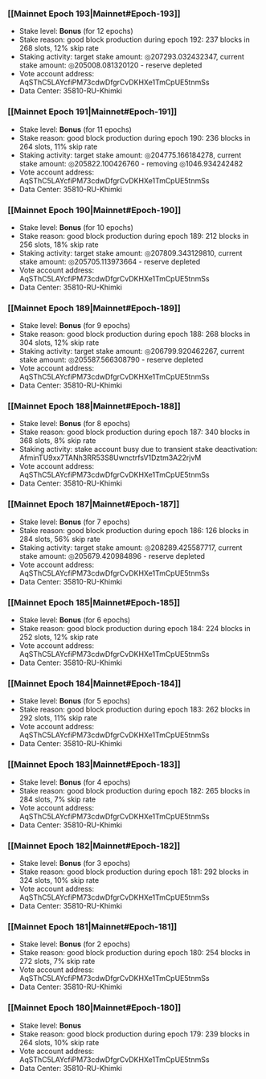 ### [[Mainnet Epoch 193|Mainnet#Epoch-193]]
* Stake level: **Bonus** (for 12 epochs)
* Stake reason: good block production during epoch 192: 237 blocks in 268 slots, 12% skip rate
* Staking activity: target stake amount: ◎207293.032432347, current stake amount: ◎205008.081320120 - reserve depleted
* Vote account address: AqSThC5LAYcfiPM73cdwDfgrCvDKHXe1TmCpUE5tnmSs
* Data Center: 35810-RU-Khimki
### [[Mainnet Epoch 191|Mainnet#Epoch-191]]
* Stake level: **Bonus** (for 11 epochs)
* Stake reason: good block production during epoch 190: 236 blocks in 264 slots, 11% skip rate
* Staking activity: target stake amount: ◎204775.166184278, current stake amount: ◎205822.100426760 - removing ◎1046.934242482
* Vote account address: AqSThC5LAYcfiPM73cdwDfgrCvDKHXe1TmCpUE5tnmSs
* Data Center: 35810-RU-Khimki
### [[Mainnet Epoch 190|Mainnet#Epoch-190]]
* Stake level: **Bonus** (for 10 epochs)
* Stake reason: good block production during epoch 189: 212 blocks in 256 slots, 18% skip rate
* Staking activity: target stake amount: ◎207809.343129810, current stake amount: ◎205705.113973664 - reserve depleted
* Vote account address: AqSThC5LAYcfiPM73cdwDfgrCvDKHXe1TmCpUE5tnmSs
* Data Center: 35810-RU-Khimki
### [[Mainnet Epoch 189|Mainnet#Epoch-189]]
* Stake level: **Bonus** (for 9 epochs)
* Stake reason: good block production during epoch 188: 268 blocks in 304 slots, 12% skip rate
* Staking activity: target stake amount: ◎206799.920462267, current stake amount: ◎205587.566308790 - reserve depleted
* Vote account address: AqSThC5LAYcfiPM73cdwDfgrCvDKHXe1TmCpUE5tnmSs
* Data Center: 35810-RU-Khimki
### [[Mainnet Epoch 188|Mainnet#Epoch-188]]
* Stake level: **Bonus** (for 8 epochs)
* Stake reason: good block production during epoch 187: 340 blocks in 368 slots, 8% skip rate
* Staking activity: stake account busy due to transient stake deactivation: AfminTU9xx7TANh3RR53S8UwnctrfsV1Dztm3A22rjvM
* Vote account address: AqSThC5LAYcfiPM73cdwDfgrCvDKHXe1TmCpUE5tnmSs
* Data Center: 35810-RU-Khimki
### [[Mainnet Epoch 187|Mainnet#Epoch-187]]
* Stake level: **Bonus** (for 7 epochs)
* Stake reason: good block production during epoch 186: 126 blocks in 284 slots, 56% skip rate
* Staking activity: target stake amount: ◎208289.425587717, current stake amount: ◎205679.420984896 - reserve depleted
* Vote account address: AqSThC5LAYcfiPM73cdwDfgrCvDKHXe1TmCpUE5tnmSs
* Data Center: 35810-RU-Khimki
### [[Mainnet Epoch 185|Mainnet#Epoch-185]]
* Stake level: **Bonus** (for 6 epochs)
* Stake reason: good block production during epoch 184: 224 blocks in 252 slots, 12% skip rate
* Vote account address: AqSThC5LAYcfiPM73cdwDfgrCvDKHXe1TmCpUE5tnmSs
* Data Center: 35810-RU-Khimki
### [[Mainnet Epoch 184|Mainnet#Epoch-184]]
* Stake level: **Bonus** (for 5 epochs)
* Stake reason: good block production during epoch 183: 262 blocks in 292 slots, 11% skip rate
* Vote account address: AqSThC5LAYcfiPM73cdwDfgrCvDKHXe1TmCpUE5tnmSs
* Data Center: 35810-RU-Khimki
### [[Mainnet Epoch 183|Mainnet#Epoch-183]]
* Stake level: **Bonus** (for 4 epochs)
* Stake reason: good block production during epoch 182: 265 blocks in 284 slots, 7% skip rate
* Vote account address: AqSThC5LAYcfiPM73cdwDfgrCvDKHXe1TmCpUE5tnmSs
* Data Center: 35810-RU-Khimki
### [[Mainnet Epoch 182|Mainnet#Epoch-182]]
* Stake level: **Bonus** (for 3 epochs)
* Stake reason: good block production during epoch 181: 292 blocks in 324 slots, 10% skip rate
* Vote account address: AqSThC5LAYcfiPM73cdwDfgrCvDKHXe1TmCpUE5tnmSs
* Data Center: 35810-RU-Khimki
### [[Mainnet Epoch 181|Mainnet#Epoch-181]]
* Stake level: **Bonus** (for 2 epochs)
* Stake reason: good block production during epoch 180: 254 blocks in 272 slots, 7% skip rate
* Vote account address: AqSThC5LAYcfiPM73cdwDfgrCvDKHXe1TmCpUE5tnmSs
* Data Center: 35810-RU-Khimki
### [[Mainnet Epoch 180|Mainnet#Epoch-180]]
* Stake level: **Bonus**
* Stake reason: good block production during epoch 179: 239 blocks in 264 slots, 10% skip rate
* Vote account address: AqSThC5LAYcfiPM73cdwDfgrCvDKHXe1TmCpUE5tnmSs
* Data Center: 35810-RU-Khimki